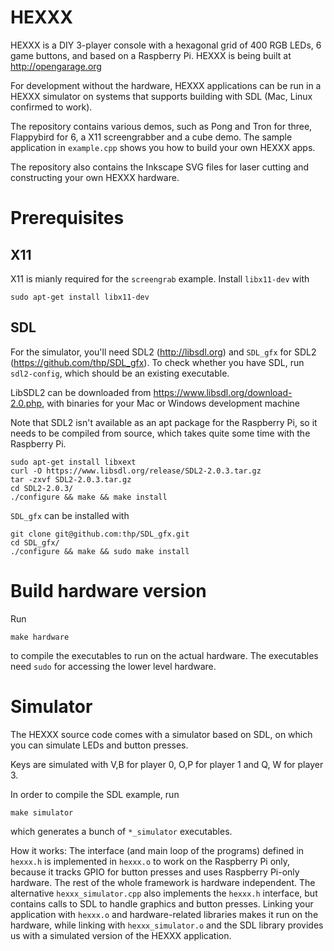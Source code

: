 # HEXXX

HEXXX is a DIY 3-player console with a hexagonal grid of 400 RGB LEDs, 6 game buttons, and based on a Raspberry Pi. HEXXX is being built at http://opengarage.org

For development without the hardware, HEXXX applications can be run in a HEXXX simulator on systems that supports building with SDL (Mac, Linux confirmed to work).

The repository contains various demos, such as Pong and Tron for three, Flappybird for 6, a X11 screengrabber and a cube demo. The sample application in `example.cpp` shows you how to build your own HEXXX apps.

The repository also contains the Inkscape SVG files for laser cutting and constructing your own HEXXX hardware. 

# Prerequisites

## X11

X11 is mianly required for the `screengrab` example. Install `libx11-dev` with

```sudo apt-get install libx11-dev```

## SDL

For the simulator, you'll need SDL2 (http://libsdl.org) and `SDL_gfx` for SDL2 (https://github.com/thp/SDL_gfx). To check whether you have SDL, run `sdl2-config`, which should be an existing executable.

LibSDL2 can be downloaded from https://www.libsdl.org/download-2.0.php, with binaries for your Mac or Windows development machine

Note that SDL2 isn't available as an apt package for the Raspberry Pi, so it needs to be compiled from source, which takes quite some time with the Raspberry Pi.

```
sudo apt-get install libxext
curl -O https://www.libsdl.org/release/SDL2-2.0.3.tar.gz
tar -zxvf SDL2-2.0.3.tar.gz 
cd SDL2-2.0.3/
./configure && make && make install
```

`SDL_gfx` can be installed with

```
git clone git@github.com:thp/SDL_gfx.git
cd SDL_gfx/
./configure && make && sudo make install
```

# Build hardware version

Run 

```
make hardware
```

to compile the executables to run on the actual hardware. The executables need `sudo` for accessing the lower level hardware.

# Simulator

The HEXXX source code comes with a simulator based on SDL, on which you can simulate LEDs and button presses. 

Keys are simulated with V,B for player 0, O,P for player 1 and Q, W for player 3.

In order to compile the SDL example, run

```
make simulator
```

which generates a bunch of `*_simulator` executables.

How it works: The interface (and main loop of the programs) defined in `hexxx.h` is implemented in `hexxx.o` to work on the Raspberry Pi only, because it tracks GPIO for button presses and uses Raspberry Pi-only hardware. The rest of the whole framework is hardware independent. The alternative `hexxx_simulator.cpp` also implements the `hexxx.h` interface, but contains calls to SDL to handle graphics and button presses. Linking your application with `hexxx.o` and hardware-related libraries makes it run on the hardware, while linking with `hexxx_simulator.o` and the SDL library provides us with a simulated version of the HEXXX application.